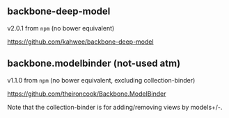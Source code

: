 backbone-deep-model
-------------------
v2.0.1 from `npm` (no bower equivalent)

https://github.com/kahwee/backbone-deep-model

backbone.modelbinder (not-used atm)
--------------------
v1.1.0 from `npm` (no bower equivalent, excluding collection-binder)

https://github.com/theironcook/Backbone.ModelBinder

Note that the collection-binder is for adding/removing views by models+/-.

